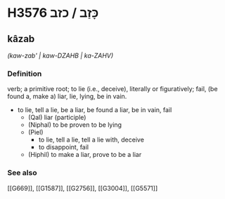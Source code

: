 # H3576 כָּזַב / כזב

## kâzab

_(kaw-zab' | kaw-DZAHB | ka-ZAHV)_

### Definition

verb; a primitive root; to lie (i.e., deceive), literally or figuratively; fail, (be found a, make a) liar, lie, lying, be in vain.

- to lie, tell a lie, be a liar, be found a liar, be in vain, fail
    - (Qal) liar (participle)
    - (Niphal) to be proven to be lying
    - (Piel)
        - to lie, tell a lie, tell a lie with, deceive
        - to disappoint, fail
    - (Hiphil) to make a liar, prove to be a liar
### See also

[[G669]], [[G1587]], [[G2756]], [[G3004]], [[G5571]]

